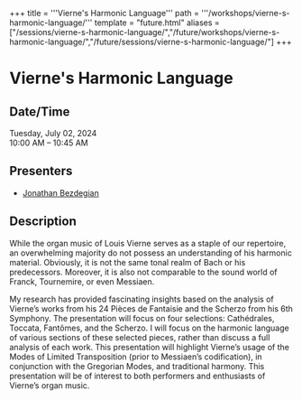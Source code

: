 +++
title = '''Vierne's Harmonic Language'''
path = '''/workshops/vierne-s-harmonic-language/'''
template = "future.html"
aliases = ["/sessions/vierne-s-harmonic-language/","/future/workshops/vierne-s-harmonic-language/","/future/sessions/vierne-s-harmonic-language/"]
+++

<h1>Vierne's Harmonic Language</h1>

<h2>Date/Time</h2>
<p>Tuesday, July 02, 2024<br>
10:00 AM – 10:45 AM</p>
<h2>Presenters</h2>
<ul>
<li><a href="/presenters/jonathan-bezdegian/">Jonathan Bezdegian</a></li>
</ul>
<h2>Description</h2>

While the organ music of Louis Vierne serves as a staple of our repertoire, an overwhelming majority do not possess an understanding of his harmonic material. Obviously, it is not the same tonal realm of Bach or his predecessors. Moreover, it is also not comparable to the sound world of Franck, Tournemire, or even Messiaen.

My research has provided fascinating insights based on the analysis of Vierne’s works from his 24 Pièces de Fantaisie and the Scherzo from his 6th Symphony. The presentation will focus on four selections: Cathédrales, Toccata, Fantômes, and the Scherzo. I will focus on the harmonic language of various sections of these selected pieces, rather than discuss a full analysis of each work. This presentation will highlight Vierne’s usage of the Modes of Limited Transposition (prior to Messiaen’s codification), in conjunction with the Gregorian Modes, and traditional harmony. This presentation will be of interest to both performers and enthusiasts of Vierne’s organ music.


